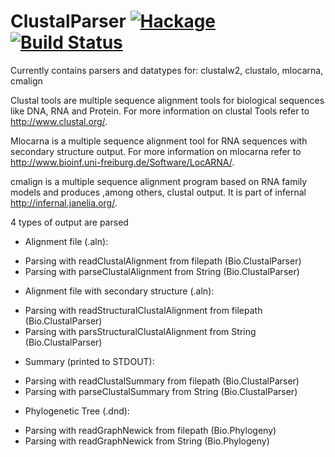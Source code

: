 ClustalParser [![Hackage](https://img.shields.io/hackage/v/ClustalParser.svg)](https://hackage.haskell.org/package/ClustalParser) [![Build Status](https://travis-ci.org/eggzilla/ClustalParser.svg)](https://travis-ci.org/eggzilla/ClustalParser)
=============

Currently contains parsers and datatypes for: clustalw2, clustalo, mlocarna, cmalign

Clustal tools are multiple sequence alignment tools for biological sequences 
like DNA, RNA and Protein.
For more information on clustal Tools refer to <http://www.clustal.org/>.

Mlocarna is a multiple sequence alignment tool for RNA sequences with
secondary structure output. 
For more information on mlocarna refer to <http://www.bioinf.uni-freiburg.de/Software/LocARNA/>.

cmalign is a multiple sequence alignment program based on RNA family models and produces
,among others, clustal output. It is part of infernal <http://infernal.janelia.org/>. 

4 types of output are parsed

 - Alignment file (.aln): 
  * Parsing with readClustalAlignment from filepath (Bio.ClustalParser)
  * Parsing with parseClustalAlignment from String (Bio.ClustalParser)
  
 - Alignment file with secondary structure (.aln): 
  * Parsing with readStructuralClustalAlignment from filepath (Bio.ClustalParser)
  * Parsing with parsStructuralClustalAlignment from String (Bio.ClustalParser)

 - Summary (printed to STDOUT):
  * Parsing with readClustalSummary from filepath (Bio.ClustalParser)
  * Parsing with parseClustalSummary from String (Bio.ClustalParser)

 - Phylogenetic Tree (.dnd):
  * Parsing with readGraphNewick from filepath (Bio.Phylogeny)
  * Parsing with readGraphNewick from String (Bio.Phylogeny)
